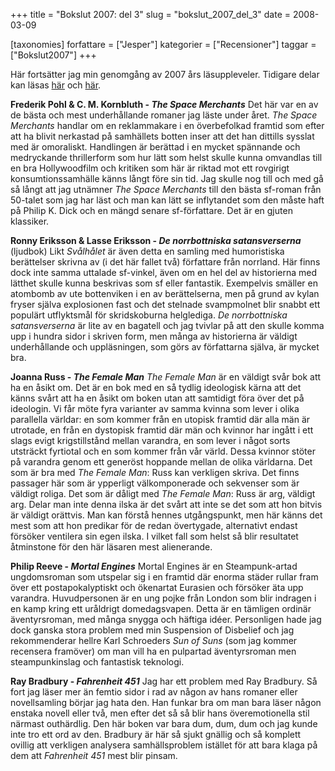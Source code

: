 +++
title = "Bokslut 2007: del 3"
slug = "bokslut_2007_del_3"
date = 2008-03-09

[taxonomies]
forfattare = ["Jesper"]
kategorier = ["Recensioner"]
taggar = ["Bokslut2007"]
+++

Här fortsätter jag min genomgång av 2007 års läsuppleveler. Tidigare delar kan läsas <a href="__FIXME__/bokslut-2007-del-1/">här</a> och <a href="__FIXME__/bokslut-2007-del-2/">här</a>.

<strong>Frederik Pohl &amp; C. M. Kornbluth - <em>The Space Merchants</em></strong>
Det här var en av de bästa och mest underhållande romaner jag läste under året. <em>The Space Merchants</em> handlar om en reklammakare i en överbefolkad framtid som efter att ha blivit nerkastad på samhällets botten inser att det han dittills sysslat med är omoraliskt. Handlingen är berättad i en mycket spännande och medryckande thrillerform som hur lätt som helst skulle kunna omvandlas till en bra Hollywoodfilm och kritiken som här är riktad mot ett rovgirigt konsumtionssamhälle känns långt före sin tid.
Jag skulle nog till och med gå så långt att jag utnämner <em>The Space Merchants</em> till den bästa sf-roman från 50-talet som jag har läst och man kan lätt se inflytandet som den måste haft på Philip K. Dick och en mängd senare sf-författare. Det är en gjuten klassiker.

<strong>Ronny Eriksson &amp; Lasse Eriksson - <em>De norrbottniska satansverserna</em></strong> (ljudbok)
Likt <em>Svålhålet </em>är även detta en samling med humoristiska berättelser skrivna av (i det här fallet två) författare från norrland. Här finns dock inte samma uttalade sf-vinkel, även om en hel del av historierna med lätthet skulle kunna beskrivas som sf eller fantastik. Exempelvis smäller en atombomb av ute bottenviken i en av berättelserna, men på grund av kylan fryser själva explosionen fast och det stelnade svampmolnet blir snabbt ett populärt utflyktsmål för skridskoburna helglediga.
<em>De norrbottniska satansverserna </em>är lite av en bagatell och jag tvivlar på att den skulle komma upp i hundra sidor i skriven form, men många av historierna är väldigt underhållande och uppläsningen, som görs av författarna själva, är mycket bra.

<strong>Joanna Russ - <em>The Female Man</em></strong>
<em>The Female Man</em> är en väldigt svår bok att ha en åsikt om. Det är en bok med en så tydlig ideologisk kärna att det känns svårt att ha en åsikt om boken utan att samtidigt föra över det på ideologin. Vi får möte fyra varianter av samma kvinna som lever i olika parallella världar: en som kommer från en utopisk framtid där alla män är utrotade, en från en dystopisk framtid där män och kvinnor har ingått i ett slags evigt krigstillstånd mellan varandra, en som lever i något sorts utsträckt fyrtiotal och en som kommer från vår värld. Dessa kvinnor stöter på varandra genom ett generöst hoppande mellan de olika världarna.
Det som är bra med <em>The Female Man</em>: Russ kan verkligen skriva. Det finns passager här som är ypperligt välkomponerade och sekvenser som är väldigt roliga.
Det som är dåligt med <em>The Female Man</em>: Russ är arg, väldigt arg. Delar man inte denna ilska är det svårt att inte se det som att hon bitvis är väldigt orättvis. Man kan förstå hennes utgångspunkt, men här känns det mest som att hon predikar för de redan övertygade, alternativt endast försöker ventilera sin egen ilska. I vilket fall som helst så blir resultatet åtminstone för den här läsaren mest alienerande.

<strong>Philip Reeve - <em>Mortal Engines</em></strong>
Mortal Engines är en Steampunk-artad ungdomsroman som utspelar sig i en framtid där enorma städer rullar fram över ett postapokalyptiskt och ökenartat Eurasien och försöker äta upp varandra. Huvudpersonen är en ung pojke från London som blir indragen i en kamp kring ett uråldrigt domedagsvapen.
Detta är en tämligen ordinär äventyrsroman, med många snygga och häftiga idéer. Personligen hade jag dock ganska stora problem med min Suspension of Disbelief och jag rekommenderar hellre Karl Schroeders <em>Sun of Suns</em> (som jag kommer recensera framöver) om man vill ha en pulpartad äventyrsroman men steampunkinslag och fantastisk teknologi.

<strong>Ray Bradbury - <em>Fahrenheit 451</em></strong>
Jag har ett problem med Ray Bradbury. Så fort jag läser mer än femtio sidor i rad av någon av hans romaner eller novellsamling börjar jag hata den. Han funkar bra om man bara läser någon enstaka novell eller två, men efter det så så blir hans överemotionella stil närmast outhärdlig.
Den här boken var bara dum, dum, dum och jag kunde inte tro ett ord av den. Bradbury är här så sjukt gnällig och så komplett ovillig att verkligen analysera samhällsproblem istället för att bara klaga på dem att <em>Fahrenheit 451</em> mest blir pinsam.
